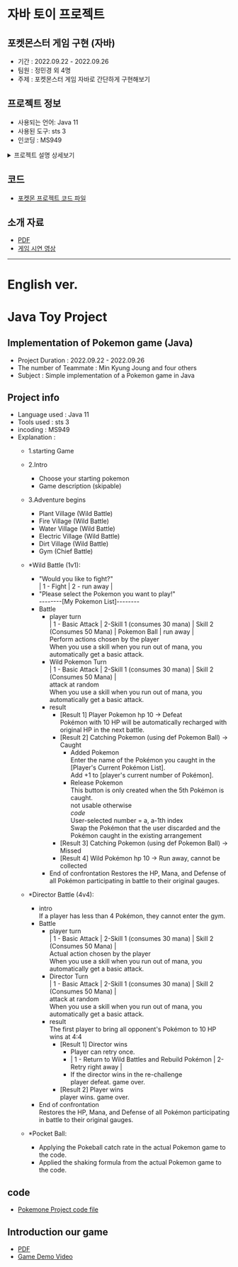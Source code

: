 # 자바 토이 프로젝트
## 포켓몬스터 게임 구현 (자바)
- 기간 : 2022.09.22 - 2022.09.26
- 팀원 : 정민경 외 4명
- 주제 : 포켓몬스터 게임 자바로 간단하게 구현해보기

## 프로젝트 정보
- 사용되는 언어: Java 11
- 사용된 도구: sts 3
- 인코딩 : MS949

<details>
<summary>프로젝트 설명 상세보기</summary>
    <div markdown="1">
  - 1.게임시작

  - 2.인트로
    - 스타팅 포켓몬 선택
    - 게임 설명 (스킵 가능)

  - 3.모험시작
    - 풀마을 (야생전투)
    - 불마을 (야생전투)
    - 물마을 (야생전투)
    - 전기마을 (야생전투)
    - 흙마을 (야생전투)
    - 체육관 (관장전투)

  - *야생전투 (1대1): 
    - "전투를 하시겠습니까?"
      | 1-싸운다 | 2-도망간다 |
    - "내고싶은 포켓몬을 선택해주세요!"  
      --------[나의 포켓몬리스트]--------
    - 대결
      - 플레이어 턴  
        | 1-기본 공격 | 2-스킬1 (마나 30 소모) | 스킬2 (마나 50 소모) | 포켓몬 볼 | 도망치기 |  
        플레이어가 선택한 행동 실시 
        마나가 부족한데 스킬을 사용하면 자동으로 기본공격이 들어감.  
      - 야생 포켓몬 턴  
        | 1-기본 공격 | 2-스킬1 (마나 30 소모) | 스킬2 (마나 50 소모) |  
        랜덤으로 공격  
        마나가 부족한데 스킬을 사용하면 자동으로 기본공격이 들어감.  
      - 결과
        - [결과1] 플레이어 포켓몬 hp 10 → 패배  
          hp 10가 된 포켓몬은 다음 전투에서 기존 hp로 자동 충전  
        - [결과2] 포켓몬 잡기(def 포켓몬볼 사용) → 잡힘
          - 포켓몬 추가  
            잡은 포켓몬의 이름을 [플레이어 현재 포켓몬 리스트]에 입력한다.  
            [플레이어의 현재 포켓몬 갯수]에 +1을 한다.  
          - 포켓몬 버리기  
            해당 버튼은 5번째 포켓몬을 잡았을 때에만 생성된다.  
            그 외에는 사용 불가  
            *코드*  
            사용자가 선택한 번호= a, a-1번째 인덱스  
            기존 배열 중 사용자가 버린 포켓몬과, 잡은 포켓몬 바꿔치기  
        - [결과3] 포켓몬 잡기(def 포켓몬볼 사용) → 놓침
        - [결과4] 야생 포켓몬 hp 10 → 도망, 수집 불가
      - 대결 종료
        전투에 참여한 모든 포켓몬의 hp, 마나, 방어력을 기존 게이지로 원상복구한다.  

  - *관장전투 (4대4):  
    - 인트로  
      플레이어가 보유한 포켓몬이 4마리 미만이면 체육관에 입장 불가  
    - 대결
      - 플레이어 턴  
        | 1-기본 공격 | 2-스킬1 (마나 30 소모) | 스킬2 (마나 50 소모) |  
        플레이어가 선택한 행동 실시  
        마나가 부족한데 스킬을 사용하면 자동으로 기본공격이 들어감.  
      - 관장 포켓몬 턴  
        | 1-기본 공격 | 2-스킬1 (마나 30 소모) | 스킬2 (마나 50 소모) |  
        랜덤으로 공격  
        마나가 부족한데 스킬을 사용하면 자동으로 기본공격이 들어감.
      - 결과  
        4:4에서 먼저 상대의 모든 포켓몬 hp를 10으로 만든 사람 승리
        - [결과1] 관장 승리
          - 재도전 1번 가능
          - | 1-야생 전투로 돌아가 포켓몬 재구성하기 | 2-바로 재도전 |
          - 재도전에서도 관장이 승리하면  
            플레이어 패배. 게임 종료.
        - [결과2] 플레이어 승리  
          플레이어 승리. 게임 종료.
    - 대결 종료  
      전투에 참여한 모든 포켓몬의 hp, 마나, 방어력을 기존 게이지로 원상복구한다.
      
  - *포켓볼 :
    - 실제 포켓몬 게임 속의 포켓볼 포획률을 코드에 적용함.
    - 실제 포켓몬 게임 속의 흔들림 공식을 코드에 적용함.
    </div>
</details>



## 코드
- [포켓몬 프로젝트 코드 파일](https://github.com/sallyzmk/sallyzmk_project/tree/main/pokemone/src)

## 소개 자료
- [PDF]()
- [게임 시연 영상]()

---
# English ver.
# Java Toy Project
## Implementation of Pokemon game (Java)
- Project Duration : 2022.09.22 - 2022.09.26
- The number of Teammate : Min Kyung Joung and four others
- Subject : Simple implementation of a Pokemon game in Java

## Project info
- Language used : Java 11
- Tools used : sts 3
- incoding : MS949
- Explanation : 
  - 1.starting Game

  - 2.Intro
    - Choose your starting pokemon
    - Game description (skipable)

  - 3.Adventure begins
    - Plant Village (Wild Battle)
    - Fire Village (Wild Battle)
    - Water Village (Wild Battle)
    - Electric Village (Wild Battle)
    - Dirt Village (Wild Battle)
    - Gym (Chief Battle)

  - *Wild Battle (1v1):
    - "Would you like to fight?"  
      | 1 - Fight | 2 - run away |
    - "Please select the Pokemon you want to play!"  
      --------[My Pokemon List]--------  
    - Battle
      - player turn  
        | 1 - Basic Attack | 2-Skill 1 (consumes 30 mana) | Skill 2 (Consumes 50 Mana) | Pokemon Ball | run away |  
        Perform actions chosen by the player  
        When you use a skill when you run out of mana, you automatically get a basic attack.  
      - Wild Pokemon Turn  
        | 1 - Basic Attack | 2-Skill 1 (consumes 30 mana) | Skill 2 (Consumes 50 Mana) |  
        attack at random  
        When you use a skill when you run out of mana, you automatically get a basic attack.  
      - result
        - [Result 1] Player Pokemon hp 10 → Defeat  
          Pokémon with 10 HP will be automatically recharged with original HP in the next battle.  
        - [Result 2] Catching Pokemon (using def Pokemon Ball) → Caught
          - Added Pokemon  
            Enter the name of the Pokémon you caught in the [Player's Current Pokémon List].  
            Add +1 to [player's current number of Pokémon].  
          - Release Pokemon  
            This button is only created when the 5th Pokémon is caught.  
            not usable otherwise  
            *code*  
            User-selected number = a, a-1th index  
            Swap the Pokémon that the user discarded and the Pokémon caught in the existing arrangement  
        - [Result 3] Catching Pokemon (using def Pokemon Ball) → Missed
        - [Result 4] Wild Pokémon hp 10 → Run away, cannot be collected
      - End of confrontation
        Restores the HP, Mana, and Defense of all Pokémon participating in battle to their original gauges.  

  - *Director Battle (4v4):  
    - intro  
      If a player has less than 4 Pokémon, they cannot enter the gym.  
    - Battle
        - player turn  
        | 1 - Basic Attack | 2-Skill 1 (consumes 30 mana) | Skill 2 (Consumes 50 Mana) |  
        Actual action chosen by the player  
        When you use a skill when you run out of mana, you automatically get a basic attack.  
      - Director Turn  
        | 1 - Basic Attack | 2-Skill 1 (consumes 30 mana) | Skill 2 (Consumes 50 Mana) |  
        attack at random  
        When you use a skill when you run out of mana, you automatically get a basic attack.
      - result  
        The first player to bring all opponent's Pokémon to 10 HP wins at 4:4
        - [Result 1] Director wins
          - Player can retry once.
          - | 1 - Return to Wild Battles and Rebuild Pokémon | 2- Retry right away |
          - If the director wins in the re-challenge  
            player defeat. game over.
        - [Result 2] Player wins  
          player wins. game over.
    - End of confrontation  
      Restores the HP, Mana, and Defense of all Pokémon participating in battle to their original gauges.  
      
  - *Pocket Ball:
    - Applying the Pokeball catch rate in the actual Pokemon game to the code.
    - Applied the shaking formula from the actual Pokemon game to the code.

## code
- [Pokemone Project code file](https://github.com/sallyzmk/sallyzmk_project/tree/main/pokemone/src)  

## Introduction our game
- [PDF]()
- [Game Demo Video]()
